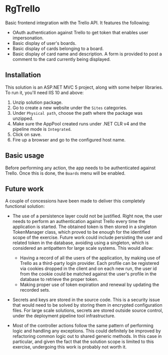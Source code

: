 # RgTrello

Basic frontend integration with the Trello API. It features the following:
* OAuth authentication against Trello to get token that enables user impersonation.
* Basic display of user's boards.
* Basic display of cards belonging to a board.
* Basic display of card name and description. A form is provided to post a comment to the card currently being displayed.

## Installation

This solution is an ASP.NET MVC 5 project, along with some helper libraries. To run it, you'll need IIS 10 and above:
1. Unzip solution package.
2. Go to create a new website under the `Sites` categories.
3. Under `Physical path`, choose the path where the package was unzipped.
4. Make sure the AppPool created runs under .NET CLR v4 and the pipeline mode is `Integrated`.
5. Click on save.
6. Fire up a browser and go to the configured host name.

## Basic usage

Before performing any action, the app needs to be authenticated against Trello. Once this is done, the `Boards` menu will be enabled.

## Future work

A couple of concessions have been made to deliver this completely functional solution:

* The use of a persistence layer could not be justified. Right now, the user needs to perform an authentication against Trello every time the application is started. The obtained token is then stored in a singleton TokenManager class, which proved to be enough for the identified scope of the exercise. Future work could include persisting the user and related token in the database, avoiding using a singleton, which is considered an antipattern for large scale systems. This would allow:
  * Having a record of all the users of the application, by making use of Trello as a third-party login provider. Each profile can be registered via cookies dropped in the client and on each new run, the user id from the cookie could be matched against the user's profile in the database to retrieve the proper token.
  * Making proper use of token expiration and renewal by updating the recorded sets.

* Secrets and keys are stored in the source code. This is a security issue that would need to be solved by storing them in encrypted configuration files. For large scale solutions, secrets are stored outside source control, under the deployment pipeline tool infrastructure.

* Most of the controller actions follow the same pattern of performing logic and handling any exceptions. This could definitely be improved by refactoring common logic out to shared generic methods. In this case in particular, and given the fact that the solution scope is limited to this exercise, undergoing this work is probably not worth it.
